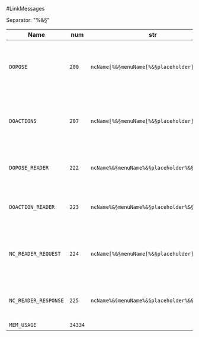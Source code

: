 #LinkMessages

Separator: "%&§"

| Name                        | num     | str                                               | id              | description                                                                             |
| --------------------------- | ------- | ------------------------------------------------- | --------------- | --------------------------------------------------------------------------------------- |
| `DOPOSE`                    | `200`   | `ncName[%&§menuName[%&§placeholder]]`             | userDefined     | menuName and placeholder are optional and currently not used |
| `DOACTIONS`                 | `207`   | `ncName[%&§menuName[%&§placeholder]]`             | userDefined     | menuName and placeholder are optional and currently not used |
| `DOPOSE_READER`             | `222`   | `ncName%&§menuName%&§placeholder%&§content`       | userDefined     | content lines are also separated by %&§ |
| `DOACTION_READER`           | `223`   | `ncName%&§menuName%&§placeholder%&§content`       | userDefined     | content lines are also separated by %&§ |
| `NC_READER_REQUEST`         | `224`   | `ncName[%&§menuName[%&§placeholder]]`             | userDefined     | menuName and placeholder are optional and currently not used |
| `NC_READER_RESPONSE`        | `225`   | `ncName%&§menuName%&§placeholder%&§content`       | userDefined     | content lines are also separated by %&§ |
| `MEM_USAGE`                 | `34334` |                                                   | -               | |
